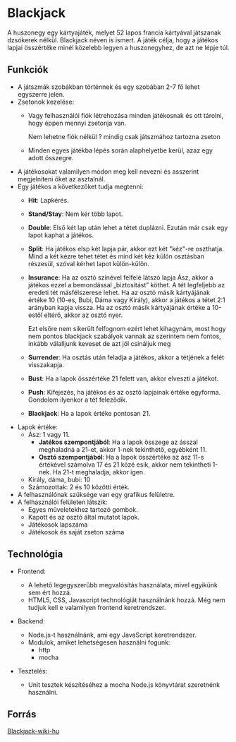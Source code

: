 # Blackjack

A huszonegy egy kártyajáték, melyet 52 lapos francia kártyával játszanak dzsókerek nélkül. Blackjack
néven is ismert. A játék célja, hogy a játékos lapjai összértéke minél közelebb legyen a
huszonegyhez, de azt ne lépje túl.

## Funkciók

- A játszmák szobákban történnek és egy szobában 2-7 fő lehet egyszerre jelen.
- Zsetonok kezelése:
  - Vagy felhasználói fiók létrehozása minden játékosnak és ott tárolni, hogy éppen mennyi zsetonja van.
  
    Nem lehetne fiók nélkül ? mindig csak játszmához tartozna zseton
    
  - Minden egyes játékba lépés során alaphelyetbe kerül, azaz egy adott összegre.
- A játékosokat valamilyen módon meg kell nevezni és asszerint megjelníteni őket az asztalnál.
- Egy játékos a következőket tudja megtenni:
  - **Hit**: Lapkérés.
  - **Stand/Stay**: Nem kér több lapot.
  - **Double**: Első két lap után lehet a tétet duplázni. Ezután már csak egy lapot kaphat a játékos.
  - **Split**: Ha játékos elsp két lapja pár, akkor ezt két "kéz"-re oszthatja. Mind a két kézre
    tehet tétet és mind két kéz külön osztásban részesül, szóval kérhet lapot külön-külön.
  - **Insurance**: Ha az osztó színével felfelé látszó lapja Ász, akkor a játékos ezzel a bemondással
    „biztosítást” köthet. A tét legfeljebb az eredeti tét másfélszerese lehet. Ha az osztó másik
    kártyájának értéke 10 (10-es, Bubi, Dáma vagy Király), akkor a játékos a tétet 2:1 arányban kapja
    vissza. Ha az osztó másik kártyájának értéke a 10-estől eltérő, akkor az osztó nyer.
    
    Ezt elsőre nem  sikerült felfognom ezért lehet kihagynám, most hogy nem pontos blackjack szabályok vannak az szerintem nem fontos, inkább válalljunk keveset de azt jól csináljuk meg
    
    
  - **Surrender**: Ha osztás után feladja a játékos, akkor a tétjének a felét visszakapja.
  - **Bust**: Ha a lapok összértéke 21 felett van, akkor elveszti a játékot.
  - **Push**: Kifejezés, ha játékos és az osztó lapjainak értéke egyforma. Gondolom ilyenkor
    a tét feleződik.
  - **Blackjack**: Ha a lapok értéke pontosan 21.
- Lapok értéke:
  - Ász: 1 vagy 11.
    - **Jatékos szempontjából**: Ha a lapok összege az ásszal meghaladná a 21-et, akkor 1-nek
      tekinthető, egyébként 11.
    - **Osztó szempontjából**: Ha a lapok összértéke az ász 11-s értékével számolva 17 és 21 közé
      esik, akkor nem tekintheti 1-nek. Ha 21-t meghaladja, akkor igen.
  - Király, dáma, bubi: 10
  - Számozottak: 2 és 10 közötti érték.
- A felhasználónak szüksége van egy grafikus felületre.
- A felhasználói felületen látszik:
  - Egyes műveletekhez tartozó gombok.
  - Kapott és az osztó által mutatot lapok.
  - Játékosok lapszáma
  - Játékosok és saját zseton száma

## Technológia

- Frontend:
  - A lehető legegyszerűbb megvalósítás használata, mivel egyikünk sem ért hozzá.
  - HTML5, CSS, Javascript technológiát használnánk hozzá. Még nem tudjuk kell e valamilyen
    frontend keretrendszer.
- Backend:
  - Node.js-t használnánk, ami egy JavaScript keretrendszer.
  - Modulok, amiket lehetségesen használni fogunk:
    - http
    - mocha

- Tesztelés:
  - Unit tesztek készítéséhez a mocha Node.js könyvtárat szeretnénk használni.

## Forrás

[Blackjack-wiki-hu](https://hu.wikipedia.org/wiki/Huszonegy)
